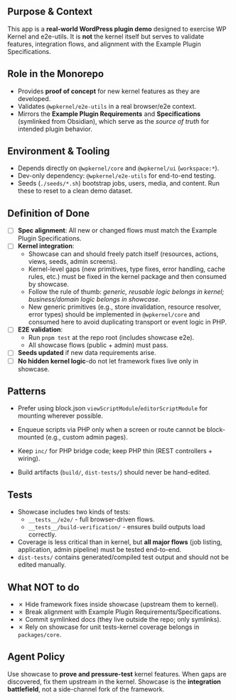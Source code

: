 ## Purpose & Context

This app is a **real-world WordPress plugin demo** designed to exercise WP Kernel and e2e-utils. It is **not** the kernel itself but serves to validate features, integration flows, and alignment with the Example Plugin Specifications.

## Role in the Monorepo

- Provides **proof of concept** for new kernel features as they are developed.
- Validates `@wpkernel/e2e-utils` in a real browser/e2e context.
- Mirrors the **Example Plugin Requirements** and **Specifications** (symlinked from Obsidian), which serve as the _source of truth_ for intended plugin behavior.

## Environment & Tooling

- Depends directly on `@wpkernel/core` and `@wpkernel/ui` (`workspace:*`).
- Dev-only dependency: `@wpkernel/e2e-utils` for end-to-end testing.
- Seeds (`./seeds/*.sh`) bootstrap jobs, users, media, and content. Run these to reset to a clean demo dataset.

## Definition of Done

- [ ] **Spec alignment**: All new or changed flows must match the Example Plugin Specifications.
- [ ] **Kernel integration**:
    - Showcase can and should freely patch itself (resources, actions, views, seeds, admin screens).
    - Kernel-level gaps (new primitives, type fixes, error handling, cache rules, etc.) must be fixed in the kernel package and then consumed by showcase.
    - Follow the rule of thumb: _generic, reusable logic belongs in kernel; business/domain logic belongs in showcase_.
    - New generic primitives (e.g., store invalidation, resource resolver, error types) should be implemented in `@wpkernel/core` and consumed here to avoid duplicating transport or event logic in PHP.
- [ ] **E2E validation**:
    - Run `pnpm test` at the repo root (includes showcase e2e).
    - All showcase flows (public + admin) must pass.
- [ ] **Seeds updated** if new data requirements arise.
- [ ] **No hidden kernel logic**-do not let framework fixes live only in showcase.

## Patterns

- Prefer using block.json `viewScriptModule`/`editorScriptModule` for mounting wherever possible.
- Enqueue scripts via PHP only when a screen or route cannot be block-mounted (e.g., custom admin pages).

- Keep `inc/` for PHP bridge code; keep PHP thin (REST controllers + wiring).
- Build artifacts (`build/`, `dist-tests/`) should never be hand-edited.

## Tests

- Showcase includes two kinds of tests:
    - `__tests__/e2e/` - full browser-driven flows.
    - `__tests__/build-verification/` - ensures build outputs load correctly.
- Coverage is less critical than in kernel, but **all major flows** (job listing, application, admin pipeline) must be tested end-to-end.
- `dist-tests/` contains generated/compiled test output and should not be edited manually.

## What NOT to do

- ✗ Hide framework fixes inside showcase (upstream them to kernel).
- ✗ Break alignment with Example Plugin Requirements/Specifications.
- ✗ Commit symlinked docs (they live outside the repo; only symlinks).
- ✗ Rely on showcase for unit tests-kernel coverage belongs in `packages/core`.

## Agent Policy

Use showcase to **prove and pressure-test** kernel features. When gaps are discovered, fix them upstream in the kernel. Showcase is the **integration battlefield**, not a side-channel fork of the framework.
